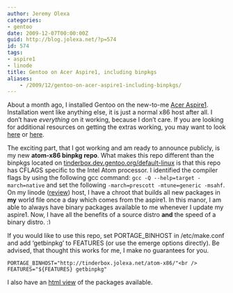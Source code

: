 ```yaml
---
author: Jeremy Olexa
categories:
- gentoo
date: 2009-12-07T00:00:00Z
guid: http://blog.jolexa.net/?p=574
id: 574
tags:
- aspire1
- linode
title: Gentoo on Acer Aspire1, including binpkgs
aliases:
    - /2009/12/gentoo-on-acer-aspire1-including-binpkgs/
---
```


About a month ago, I installed Gentoo on the new-to-me [Acer Aspire1][1]. Installation went like anything else, it is just a normal x86 host after all. I don&#8217;t have *everything* on it working, because I don&#8217;t care. If you are looking for additional resources on getting the extras working, you may want to look [here][2] or [here][3].

The exciting part, that I got working and am ready to announce publicly, is my new **atom-x86 binpkg repo**. What makes this repo different than the binpkgs located on [tinderbox.dev.gentoo.org/default-linux][4] is that this repo has CFLAGS specific to the Intel Atom processor. I identified the compiler flags by using the following gcc command: `gcc -Q --help=target -march=native` and set the following `-march=prescott -mtune=generic -msahf`. On my linode ([review][5]) host, I have a chroot that builds all new packages in **my** world file once a day which comes from the aspire1. In this manor, I am able to always have binary packages available to me whenever I update my aspire1. Now, I have all the benefits of a source distro **and** the speed of a binary distro. <img src="http://blog.jolexa.net/wp-includes/images/smilies/simple-smile.png" alt=":)" class="wp-smiley" style="height: 1em; max-height: 1em;" />

If you would like to use this repo, set PORTAGE_BINHOST in /etc/make.conf and add &#8216;getbinpkg&#8217; to FEATURES (or use the emerge options directly). Be advised, that thought this works for me, I make no guarantees for you.

`PORTAGE_BINHOST="http://tinderbox.jolexa.net/atom-x86/"<br />
FEATURES="${FEATURES} getbinpkg"`

I also have an [html view][6] of the packages available.

 [1]: http://www.acer.com/aspireone/aspireone_8_9/
 [2]: http://wiki.debian.org/DebianAcerOne
 [3]: http://wiki.archlinux.org/index.php/Acer_Aspire_One
 [4]: http://tinderbox.dev.gentoo.org/default-linux/
 [5]: http://blog.jolexa.net/2009/05/13/in-depth-linode-vps-review/
 [6]: http://tinderbox.jolexa.net/html/atom-x86/